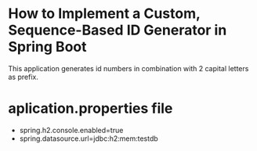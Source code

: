 # How to Implement a Custom, Sequence-Based ID Generator in Spring Boot
This application generates id numbers in combination with 2 capital letters as prefix.

# aplication.properties file
- spring.h2.console.enabled=true
- spring.datasource.url=jdbc:h2:mem:testdb
